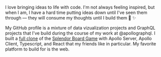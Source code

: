 I love bringing ideas to life with code. I'm not always feeling inspired, but when I am, I have a hard time putting ideas down until I've seen them through –– they will consume my thoughts until I build them 💭 ✨

My GitHub profile is a mixture of data vizualization projects and GraphQL projects that I've build during the course of my work at @apollographql. I built a [full clone](https://splendoor.netlify.app/) of the [Splendor Board Game](https://en.wikipedia.org/wiki/Splendor_(game)) with Apollo Server, Apollo Client, Typescript, and React that my friends like in particular. My favorite platform to build for is the web.
